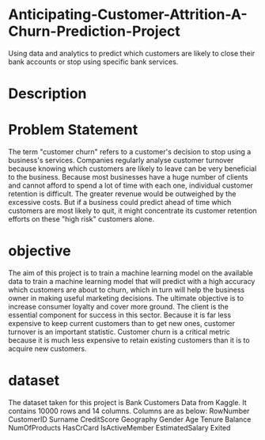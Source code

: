 # Anticipating-Customer-Attrition-A-Churn-Prediction-Project
Using data and analytics to predict which customers are likely to close their bank accounts or stop using specific bank services.
# Description
# Problem Statement
The term "customer churn" refers to a customer's decision to stop using a business's services. Companies regularly analyse customer turnover because knowing which customers are likely to leave can be very beneficial to the business. Because most businesses have a huge number of clients and cannot afford to spend a lot of time with each one, individual customer retention is difficult. The greater revenue would be outweighed by the excessive costs. But if a business could predict ahead of time which customers are most likely to quit, it might concentrate its customer retention efforts on these "high risk" customers alone. 
# objective
The aim of this project is to train a machine learning model on the available data to train a machine learning model that will predict with a high accuracy which customers are about to churn, which in turn will help the business owner in making useful marketing decisions. 
The ultimate objective is to increase consumer loyalty and cover more ground. The client is the essential component for success in this sector.
Because it is far less expensive to keep current customers than to get new ones, customer turnover is an important statistic. Customer churn is a critical metric because it is much less expensive to retain existing customers than it is to acquire new customers.
# dataset
The dataset taken for this project is Bank Customers Data from Kaggle. It contains 10000 rows and 14 columns. Columns are as below:
RowNumber
CustomerID
Surname
CreditScore
Geography
Gender
Age
Tenure
Balance
NumOfProducts
HasCrCard
IsActiveMember
EstimatedSalary
Exited

